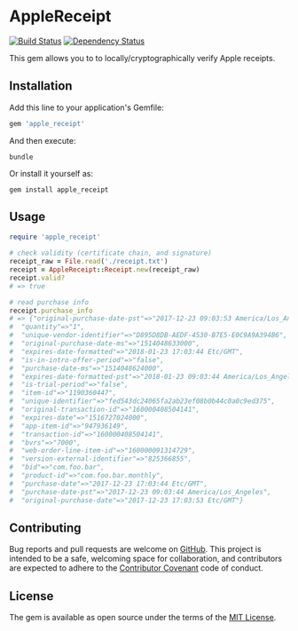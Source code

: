 # AppleReceipt

[![Build Status](https://travis-ci.org/koenrh/apple_receipt.svg?branch=master)](https://travis-ci.org/koenrh/apple_receipt)
[![Dependency Status](https://beta.gemnasium.com/badges/github.com/koenrh/apple_receipt.svg)](https://beta.gemnasium.com/projects/github.com/koenrh/apple_receipt)

This gem allows you to to locally/cryptographically verify Apple receipts.

## Installation

Add this line to your application's Gemfile:

```ruby
gem 'apple_receipt'
```

And then execute:

    bundle

Or install it yourself as:

    gem install apple_receipt

## Usage

```ruby
require 'apple_receipt'

# check validity (certificate chain, and signature)
receipt_raw = File.read('./receipt.txt')
receipt = AppleReceipt::Receipt.new(receipt_raw)
receipt.valid?
# => true

# read purchase info
receipt.purchase_info
# => {"original-purchase-date-pst"=>"2017-12-23 09:03:53 America/Los_Angeles",
#  "quantity"=>"1",
#  "unique-vendor-identifier"=>"D895D8DB-AEDF-4530-B7E5-E0C9A9A394B6",
#  "original-purchase-date-ms"=>"1514048633000",
#  "expires-date-formatted"=>"2018-01-23 17:03:44 Etc/GMT",
#  "is-in-intro-offer-period"=>"false",
#  "purchase-date-ms"=>"1514048624000",
#  "expires-date-formatted-pst"=>"2018-01-23 09:03:44 America/Los_Angeles",
#  "is-trial-period"=>"false",
#  "item-id"=>"1190360447",
#  "unique-identifier"=>"fed543dc24065fa2ab23ef08b0b44c0a0c9ed375",
#  "original-transaction-id"=>"160000408504141",
#  "expires-date"=>"1516727024000",
#  "app-item-id"=>"947936149",
#  "transaction-id"=>"160000408504141",
#  "bvrs"=>"7000",
#  "web-order-line-item-id"=>"160000091314729",
#  "version-external-identifier"=>"825366855",
#  "bid"=>"com.foo.bar",
#  "product-id"=>"com.foo.bar.monthly",
#  "purchase-date"=>"2017-12-23 17:03:44 Etc/GMT",
#  "purchase-date-pst"=>"2017-12-23 09:03:44 America/Los_Angeles",
#  "original-purchase-date"=>"2017-12-23 17:03:53 Etc/GMT"}
```

## Contributing

Bug reports and pull requests are welcome on [GitHub](https://github.com/koenrh/apple_receipt).
This project is intended to be a safe, welcoming space for collaboration, and
contributors are expected to adhere to the [Contributor Covenant](https://www.contributor-covenant.org)
code of conduct.

## License

The gem is available as open source under the terms of the [MIT License](https://opensource.org/licenses/MIT).
